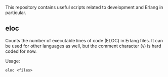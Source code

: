 This repository contains useful scripts related to development and Erlang in particular.

eloc
----
Counts the number of executable lines of code (ELOC) in Erlang files. It can be used for other languages as well, but the comment character (`%`) is hard coded for now.

Usage:

    eloc <files>
